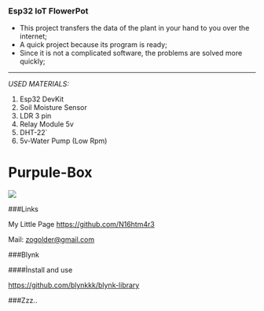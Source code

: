 ### Esp32 IoT FlowerPot

- This project transfers the data of the plant in your hand to you over the internet;
- A quick project because its program is ready;
- Since it is not a complicated software, the problems are solved more quickly;

------------
*USED MATERIALS:*
1. Esp32 DevKit
2. Soil Moisture Sensor
3. LDR 3 pin
4. Relay Module 5v
5. DHT-22`
6. 5v-Water Pump (Low Rpm)


# Purpule-Box
![](https://i.pinimg.com/564x/4a/d4/4e/4ad44ec3f113d876c6b8ae24b444a54f.jpg)

###Links

My Little Page <https://github.com/N16htm4r3>

Mail: zogolder@gmail.com

###Blynk

####İnstall and use

https://github.com/blynkkk/blynk-library


###Zzz..
